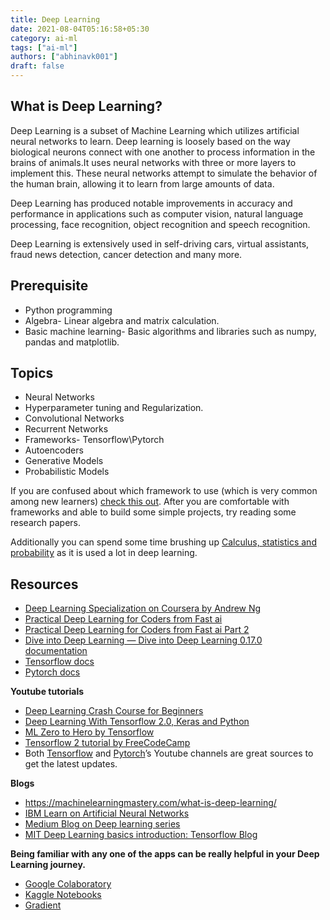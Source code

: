 ```yaml
---
title: Deep Learning
date: 2021-08-04T05:16:58+05:30
category: ai-ml
tags: ["ai-ml"]
authors: ["abhinavk001"]
draft: false
---
```

## What is Deep Learning?

Deep Learning is a subset of Machine Learning which utilizes artificial neural networks to learn. Deep learning is loosely based on the way biological neurons connect with one another to process information in the brains of animals.It uses neural networks with three or more layers to implement this. These neural networks attempt to simulate the behavior of the human brain, allowing it to learn from large amounts of data.

Deep Learning has produced notable improvements in accuracy and performance in applications such as computer vision, natural language processing, face recognition, object recognition and speech recognition.

Deep Learning is extensively used in self-driving cars, virtual assistants, fraud news detection, cancer detection and many more.

## Prerequisite

* Python programming
* Algebra- Linear algebra and matrix calculation.
* Basic machine learning- Basic algorithms and libraries such as numpy, pandas and matplotlib.

## Topics

* Neural Networks
* Hyperparameter tuning and Regularization.
* Convolutional Networks
* Recurrent Networks
* Frameworks- Tensorflow\Pytorch
* Autoencoders
* Generative Models
* Probabilistic Models

If you are confused about which framework to use (which is very common among new learners) [check this out](https://www.imaginarycloud.com/blog/pytorch-vs-tensorflow/).
After you are comfortable with frameworks and able to build some simple projects, try reading some research papers.

Additionally you can spend some time brushing up [Calculus, statistics and probability](http://www.d2l.ai/chapter_appendix-mathematics-for-deep-learning/index.html) as it is used a lot in deep learning.

## Resources

* [Deep Learning Specialization on Coursera by Andrew Ng](https://www.coursera.org/specializations/deep-learning)
* [Practical Deep Learning for Coders from Fast ai](https://course.fast.ai/)
* [Practical Deep Learning for Coders from Fast ai Part 2](https://course19.fast.ai/part2)
* [Dive into Deep Learning — Dive into Deep Learning 0.17.0 documentation](http://www.d2l.ai/index.html)
* [Tensorflow docs](https://www.tensorflow.org/tutorials)
* [Pytorch docs](https://pytorch.org/tutorials/)

**Youtube tutorials**

* [Deep Learning Crash Course for Beginners](https://www.youtube.com/watch?v=VyWAvY2CF9c)
* [Deep Learning With Tensorflow 2.0, Keras and Python](https://www.youtube.com/playlist?list=PLeo1K3hjS3uu7CxAacxVndI4bE_o3BDtO)
* [ML Zero to Hero by Tensorflow](https://www.youtube.com/watch?v=KNAWp2S3w94)
* [Tensorflow 2 tutorial by FreeCodeCamp](https://www.youtube.com/watch?v=tPYj3fFJGjk)
* Both [Tensorflow](https://www.youtube.com/channel/UC0rqucBdTuFTjJiefW5t-IQ) and [Pytorch](https://www.youtube.com/channel/UCWXI5YeOsh03QvJ59PMaXFw)’s Youtube channels are great sources to get the latest updates.

**Blogs**

* https://machinelearningmastery.com/what-is-deep-learning/
* [IBM Learn on Artificial Neural Networks](https://www.ibm.com/cloud/learn/neural-networks)
* [Medium Blog on Deep learning series](https://medium.com/intro-to-artificial-intelligence/deep-learning-series-1-intro-to-deep-learning-abb1780ee20)
* [MIT Deep Learning basics introduction: Tensorflow Blog](https://blog.tensorflow.org/2019/02/mit-deep-learning-basics-introduction-tensorflow.html)

**Being familiar with any one of the apps can be really helpful in your Deep Learning journey.**

* [Google Colaboratory](https://research.google.com/colaboratory/)
* [Kaggle Notebooks](https://www.kaggle.com/code)
* [Gradient](https://gradient.paperspace.com/free-gpu)
